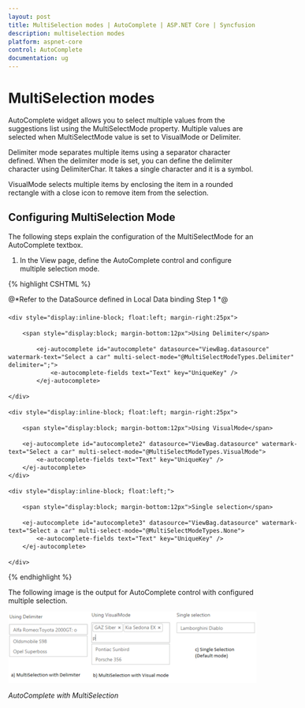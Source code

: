 ```yaml
---
layout: post
title: MultiSelection modes | AutoComplete | ASP.NET Core | Syncfusion
description: multiselection modes
platform: aspnet-core
control: AutoComplete
documentation: ug
---
```


# MultiSelection modes

AutoComplete widget allows you to select multiple values from the suggestions list using the MultiSelectMode property. Multiple values are selected when MultiSelectMode value is set to VisualMode or Delimiter. 

Delimiter mode separates multiple items using a separator character defined. When the delimiter mode is set, you can define the delimiter character using DelimiterChar. It takes a single character and it is a symbol. 

VisualMode selects multiple items by enclosing the item in a rounded rectangle with a close icon to remove item from the selection.

## Configuring MultiSelection Mode

The following steps explain the configuration of the MultiSelectMode for an AutoComplete textbox.



1. In the View page, define the AutoComplete control and configure multiple selection mode.


{% highlight CSHTML %}

@*Refer to the DataSource defined in Local Data binding Step 1 *@


<div style="width: 600px;margin-top:20px">

    <div style="display:inline-block; float:left; margin-right:25px">

        <span style="display:block; margin-bottom:12px">Using Delimiter</span>

            <ej-autocomplete id="autocomplete" datasource="ViewBag.datasource" watermark-text="Select a car" multi-select-mode="@MultiSelectModeTypes.Delimiter" delimiter=";">
                <e-autocomplete-fields text="Text" key="UniqueKey" />
            </ej-autocomplete>

    </div>

    <div style="display:inline-block; float:left; margin-right:25px">

        <span style="display:block; margin-bottom:12px">Using VisualMode</span>

        <ej-autocomplete id="autocomplete2" datasource="ViewBag.datasource" watermark-text="Select a car" multi-select-mode="@MultiSelectModeTypes.VisualMode">
            <e-autocomplete-fields text="Text" key="UniqueKey" />
        </ej-autocomplete>
    </div>

    <div style="display:inline-block; float:left;">

        <span style="display:block; margin-bottom:12px">Single selection</span>

        <ej-autocomplete id="autocomplete3" datasource="ViewBag.datasource" watermark-text="Select a car" multi-select-mode="@MultiSelectModeTypes.None">
            <e-autocomplete-fields text="Text" key="UniqueKey" />
        </ej-autocomplete>

    </div>

</div>

{% endhighlight %}



The following image is the output for AutoComplete control with configured multiple selection.



![](MultiSelection-modes_images/MultiSelection-modes_img1.png)



_AutoComplete with MultiSelection_

